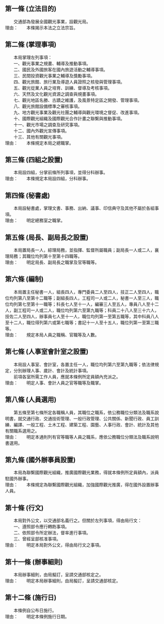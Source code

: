 第一條 (立法目的)
-----------------
　　交通部為發展全國觀光事業，設觀光局。  
理由：　　本條揭示本法之立法宗旨。

第二條 (掌理事項)
-----------------
　　本局掌理左列事項：  
　　一、觀光事業之規畫、輔導及推動事項。  
　　二、國民及外國旅客在國內旅遊活動之輔導事項。  
　　三、民間投資觀光事業之輔導及獎勵事項。  
　　四、觀光旅館、旅行業及導遊人員證照之核發與管理事項。  
　　五、觀光從業人員之培育、訓練、督導及考核事項。  
　　六、天然及文化觀光資源之調查與規畫事項。  
　　七、觀光地區名勝、古蹟之維護，及風景特定區之開發、管理事項。  
　　八、觀光旅館設備標準之審核事項。  
　　九、地方觀光事業及觀光社團之輔導與觀光環境之督促、改進事項。  
　　十、國際觀光組織及國際觀光合作計畫之聯繫與推動事項。  
　　十一、觀光市場之調查及研究事項。  
　　十二、國內外觀光宣傳事項。  
　　十三、其他有關觀光事項。  
理由：　　本條規定本局之總職掌。

第三條 (四組之設置)
-------------------
　　本局設四組，分掌前條所列事項，並得分科辦事。  
理由：　　本條規定本局設四組，分科辦事。

第四條 (秘書處)
---------------
　　本局設秘書處，掌理文書、事務、出納、議事、印信典守及其他不屬於各組事項。  
理由：　　明定總務室之職掌。

第五條 (局長、副局長之設置)
---------------------------
　　本局置局長一人，綜理局務，並指揮、監督所屬職員；副局長一人或二人，襄理局務；其職位均列第十至第十四職等。  
理由：　　明定局長、副局長之職掌及官等職等。

第六條 (編制)
-------------
　　本局置主任秘書一人，組長四人，專門委員二人至四人，技正二人至四人，職位均列第八至第十二職等；副組長四人，工程司一人或二人，秘書一人至三人，職位均列第七至第十一職等；科長七人至十一人，編審三人至五人，專員八人至十二人，副工程司一人或二人，職位均列第六至第九職等；科員二十八人至三十六人，技佐二人至四人，辦事員七人至十一人，職位均列第一至第五職等，其中科員八人至十二人，職位得列第六或第七職等；書記十一人至十五人，職位列第一至第三職等。  
理由：　　規定本局人員之職稱、官職等及人數。

第七條 (人事室會計室之設置)
---------------------------
　　本局設人事室、會計室，各置主任一人，職位均列第六至第九職等；依法律規定，分別辦理人事、歲計、會計及統計事項。  
　　前項各室所需工作人員，應就本條例所定員額內充派之。  
理由：　　明定人事、會計人員之官等職等及職掌。

第八條 (人員選用)
-----------------
　　第五條至第七條所定各職稱人員，其職位之職系，依公務職位分類法及職系說明書，就交通行政、交通技術管理、一般行政管理、公共關係、新聞行政、員工訓練、編譯、一般工程、土木工程、建築工程、園藝、人事行政、會計、統計及其他有關職系選用之。  
理由：　　明定本通則列有官等職等人員之職系，應依公務職位分類法及職系說明書選用。

第九條 (國外辦事員設置)
-----------------------
　　本局為聯繫國際觀光組織，推廣國際觀光業務，得就本條例所定員額內，派員駐國外辦事。  
理由：　　本條規定為聯繫國際觀光組織，加強國際觀光推廣，得在國外設置辦事人員。

第十條 (行文)
-------------
　　本局對外公文，以交通部名義行之。但關於左列事項，得由局行文：  
　　一、遵照部令應行轉飭事項。  
　　二、依照部令所定辦法，督率進行事項。  
　　三、曾經呈部核准事項。  
理由：　　明定本局對外公文，得由局行文之事項。

第十一條 (辦事細則)
-------------------
　　本局辦事細則，由局擬訂，呈請交通部核定之。  
理由：　　明定本局辦事細則，由局擬訂，呈請交通部核定。

第十二條 (施行日)
-----------------
　　本條例自公布日施行。  
理由：　　明定本條例施行日期。